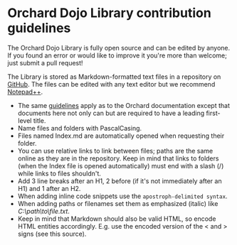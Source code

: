 # Orchard Dojo Library contribution guidelines



The Orchard Dojo Library is fully open source and can be edited by anyone. If you found an error or would like to improve it you're more than welcome; just submit a pull request!

The Library is stored as Markdown-formatted text files in a repository on [GitHub](https://github.com/Lombiq/Orchard-Dojo-Library). The files can be edited with any text editor but we recommend [Notepad++](https://notepad-plus-plus.org/).

- The same [guidelines](http://docs.orchardproject.net/Documentation/Documentation-style-guidelines) apply as to the Orchard documentation except that documents here not only can but are required to have a leading first-level title.
- Name files and folders with PascalCasing.
- Files named Index.md are automatically opened when requesting their folder.
- You can use relative links to link between files; paths are the same online as they are in the repository. Keep in mind that links to folders (when the Index file is opened automatically) must end with a slash (/) while links to files shouldn't.
- Add 3 line breaks after an H1, 2 before (if it's not immediately after an H1) and 1 after an H2.
- When adding inline code snippets use the `apostroph-delimited syntax`.
- When adding paths or filenames set them as emphasized (italic) like _C:\path\to\file.txt_.
- Keep in mind that Markdown should also be valid HTML, so encode HTML entities accordingly. E.g. use the encoded version of the &lt; and &gt; signs (see this source).